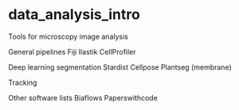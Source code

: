 # data_analysis_intro
Tools for microscopy image analysis 

General pipelines
  Fiji
  Ilastik
  CellProfiler
 
Deep learning segmentation
  Stardist
  Cellpose
  Plantseg (membrane)
  
Tracking
  
  
Other software lists
   Biaflows
   Paperswithcode
   
  
